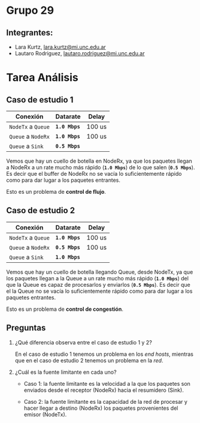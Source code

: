 # Grupo 29
## Integrantes:
- Lara Kurtz, lara.kurtz@mi.unc.edu.ar
- Lautaro Rodri­guez, lautaro.rodriguez@mi.unc.edu.ar

# Tarea Análisis

## Caso de estudio 1

| Conexión           | Datarate       | Delay  |
|--------------------|----------------|--------|
| `NodeTx` a `Queue` | **`1.0 Mbps`** | 100 us |
| `Queue` a `NodeRx` | **`1.0 Mbps`** | 100 us |
| `Queue` a `Sink`   | **`0.5 Mbps`** |        |

Vemos que hay un cuello de botella en NodeRx, ya que los paquetes llegan a
NodeRx a un rate mucho más rápido (**`1.0 Mbps`**) de lo que salen
(**`0.5 Mbps`**). Es decir que el buffer de NodeRx no se vacía lo
suficientemente rápido como para dar lugar a los paquetes entrantes.

Esto es un problema de **control de flujo**.

## Caso de estudio 2

| Conexión           | Datarate       | Delay  |
|--------------------|----------------|--------|
| `NodeTx` a `Queue` | **`1.0 Mbps`** | 100 us |
| `Queue` a `NodeRx` | **`0.5 Mbps`** | 100 us |
| `Queue` a `Sink`   | **`1.0 Mbps`** |        |

Vemos que hay un cuello de botella llegando Queue, desde NodeTx, ya que los
paquetes llegan a la Queue a un rate mucho más rápido (**`1.0 Mbps`**) del que
la Queue es capaz de procesarlos y enviarlos (**`0.5 Mbps`**). Es decir que el
la Queue no se vacía lo suficientemente rápido como para dar lugar a
los paquetes entrantes.

Esto es un problema de **control de congestión**.

## Preguntas

1. ¿Qué diferencia observa entre el caso de estudio 1 y 2?

    En el caso de estudio 1 tenemos un problema en los *end hosts*, mientras que en el caso de estudio 2 tenemos un problema en la *red*.

2. ¿Cuál es la fuente limitante en cada uno?
    - Caso 1: la fuente limitante es la velocidad a la que los paquetes son
    enviados desde el receptor (NodeRx) hacia el resumidero (Sink).

    - Caso 2: la fuente limitante es la capacidad de la red de procesar y hacer
    llegar a destino (NodeRx) los paquetes provenientes del emisor (NodeTx).
